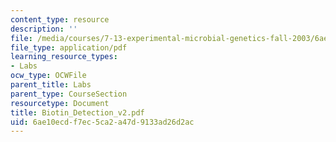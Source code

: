 ```yaml
---
content_type: resource
description: ''
file: /media/courses/7-13-experimental-microbial-genetics-fall-2003/6ae10ecdf7ec5ca2a47d9133ad26d2ac_Biotin_Detection_v2.pdf
file_type: application/pdf
learning_resource_types:
- Labs
ocw_type: OCWFile
parent_title: Labs
parent_type: CourseSection
resourcetype: Document
title: Biotin_Detection_v2.pdf
uid: 6ae10ecd-f7ec-5ca2-a47d-9133ad26d2ac
---
```

